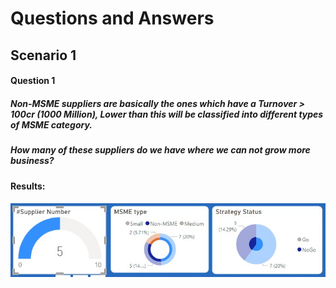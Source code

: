 # Questions and Answers
## Scenario 1

#### Question 1
##### Non-MSME suppliers are basically the ones which have a Turnover > 100cr (1000 Million), Lower than this will be classified into different types of MSME category.
##### How many of these suppliers do we have where we can not grow more business?
**Results:**
#### ![alt text](https://github.com/KopiteArnab/temp/blob/3ee3b4e045553a4a0dac13714c314f85c6189e1f/pics/Supply%20Chain%20Answers/Question%201.jpg)
